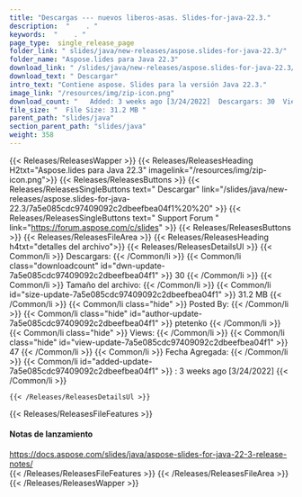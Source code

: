 ```yaml
---
title: "Descargas --- nuevos liberos-asas. Slides-for-java-22.3." 
description:  "    . " 
keywords:  "    . " 
page_type:  single_release_page
folder_link: " slides/java/new-releases/aspose.slides-for-java-22.3/"
folder_name: "Aspose.lides para Java 22.3"
download_link: " /slides/java/new-releases/aspose.slides-for-java-22.3/7a5e085cdc97409092c2dbeefbea04f1"
download_text: " Descargar"
intro_text: "Contiene aspose. Slides para la versión Java 22.3."
image_link: "/resources/img/zip-icon.png"
download_count: "   Added: 3 weeks ago [3/24/2022]  Descargars: 30  Views: 46"
file_size: "  File Size: 31.2 MB "
parent_path: "slides/java"
section_parent_path: "slides/java"
weight: 358
---
```


{{< Releases/ReleasesWapper >}}
  {{< Releases/ReleasesHeading H2txt="Aspose.lides para Java 22.3" imagelink="/resources/img/zip-icon.png">}}
  {{< Releases/ReleasesButtons >}}
    {{< Releases/ReleasesSingleButtons text=" Descargar" link="/slides/java/new-releases/aspose.slides-for-java-22.3/7a5e085cdc97409092c2dbeefbea04f1%20%20" >}}
    {{< Releases/ReleasesSingleButtons text=" Support Forum " link="https://forum.aspose.com/c/slides" >}}
  {{< Releases/ReleasesButtons >}}
  {{< Releases/ReleasesFileArea >}}
    {{< Releases/ReleasesHeading h4txt="detalles del archivo">}}
    {{< Releases/ReleasesDetailsUl >}}
            {{< Common/li  >}} Descargars: {{< /Common/li >}} 
      {{< Common/li class="downloadcount" id="dwn-update-7a5e085cdc97409092c2dbeefbea04f1" >}} 30 {{< /Common/li >}} 
      {{< Common/li  >}} Tamaño del archivo: {{< /Common/li >}} 
      {{< Common/li id="size-update-7a5e085cdc97409092c2dbeefbea04f1" >}} 31.2 MB {{< /Common/li >}} 
      {{< Common/li  class="hide" >}} Posted By: {{< /Common/li >}} 
      {{< Common/li class="hide" id="author-update-7a5e085cdc97409092c2dbeefbea04f1" >}} ptetenko {{< /Common/li >}} 
      {{< Common/li class="hide"  >}} Views: {{< /Common/li >}} 
      {{< Common/li class="hide" id="view-update-7a5e085cdc97409092c2dbeefbea04f1" >}} 47 {{< /Common/li >}} 
      {{< Common/li  >}} Fecha Agregada: {{< /Common/li >}} 
      {{< Common/li id="added-update-7a5e085cdc97409092c2dbeefbea04f1" >}} : 3 weeks ago [3/24/2022] {{< /Common/li >}} 

    {{< /Releases/ReleasesDetailsUl >}}

  {{< Releases/ReleasesFileFeatures >}}
      <h4>Notas de lanzamiento</h4><div><a href="https://docs.aspose.com/slides/java/aspose-slides-for-java-22-3-release-notes/">https://docs.aspose.com/slides/java/aspose-slides-for-java-22-3-release-notes/</a></div>
  {{< /Releases/ReleasesFileFeatures >}}
 {{< /Releases/ReleasesFileArea >}}
{{< /Releases/ReleasesWapper >}}


